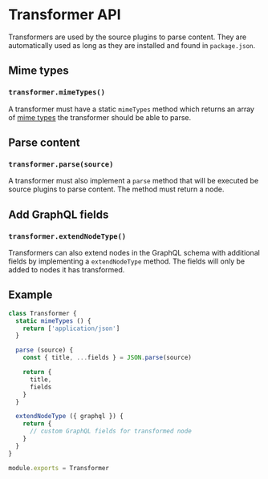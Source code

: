 # Transformer API

Transformers are used by the source plugins to parse content. They are automatically used as long as they are installed and found in `package.json`.

## Mime types

### `transformer.mimeTypes()`

A transformer must have a static `mimeTypes` method which returns an array of [mime types](http://svn.apache.org/repos/asf/httpd/httpd/trunk/docs/conf/mime.types) the transformer should be able to parse.

## Parse content

### `transformer.parse(source)`

A transformer must also implement a `parse` method that will be executed be source plugins to parse content. The method must return a node.

## Add GraphQL fields

### `transformer.extendNodeType()`

Transformers can also extend nodes in the GraphQL schema with additional fields by implementing a `extendNodeType` method. The fields will only be added to nodes it has transformed.

## Example

```js
class Transformer {
  static mimeTypes () {
    return ['application/json']
  }

  parse (source) {
    const { title, ...fields } = JSON.parse(source)

    return {
      title,
      fields
    }
  }

  extendNodeType ({ graphql }) {
    return {
      // custom GraphQL fields for transformed node
    }
  }
}

module.exports = Transformer
```
